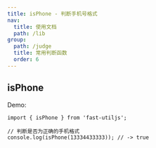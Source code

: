 ```yaml
---
title: isPhone - 判断手机号格式
nav:
  title: 使用文档
  path: /lib
group:
  path: /judge
  title: 常用判断函数
  order: 6
---
```


## isPhone

Demo:

```tsx | pure
import { isPhone } from 'fast-utiljs';

// 判断是否为正确的手机格式
console.log(isPhone(13334433333)); // -> true
```
